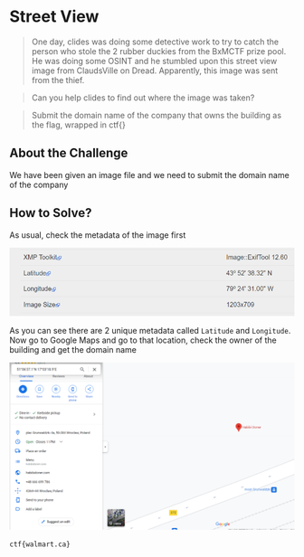 # Street View
> One day, clides was doing some detective work to try to catch the person who stole the 2 rubber duckies from the BxMCTF prize pool. He was doing some OSINT and he stumbled upon this street view image from ClaudsVille on Dread. Apparently, this image was sent from the thief.

> Can you help clides to find out where the image was taken?
 
> Submit the domain name of the company that owns the building as the flag, wrapped in ctf{}

## About the Challenge
We have been given an image file and we need to submit the domain name of the company

## How to Solve?
As usual, check the metadata of the image first

![metadata](images/metadata.png)

As you can see there are 2 unique metadata called `Latitude` and `Longitude`. Now go to Google Maps and go to that location, check the owner of the building and get the domain name

![flag](images/flag.png)

```
ctf{walmart.ca}
```